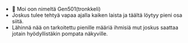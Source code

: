 - 👋 Moi oon nimeltä Gen501(tronkkeli)
- Joskus tulee tehtyä vapaa ajalla kaiken laista ja täältä löytyy pieni osa siitä.
- Lähinnä nää on tarkoitettu pienille määriä ihmisiä mut joskus saattaa jotain hyödyllistäkin pompata näkyville.
  
